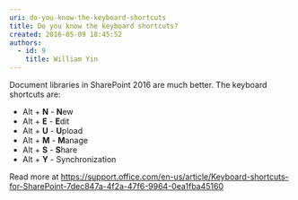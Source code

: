 ```yaml
---
uri: do-you-know-the-keyboard-shortcuts
title: Do you know the keyboard shortcuts?
created: 2016-05-09 18:45:52
authors:
  - id: 9
    title: William Yin
---
```





<span class='intro'> <p class="p1">​Document libraries in SharePoint 2016 are much better. The keyboard shortcuts are&#58;​<br></p> </span>

<ul class="ul1"><li class="li2">
      <span class="s1"></span>Alt +&#160;<strong>N</strong>&#160;-&#160;<strong>N</strong>ew</li><li class="li2">Alt +&#160;<strong>E</strong>&#160;-&#160;<strong>E</strong>dit</li><li class="li2">Alt +&#160;<strong>U</strong>&#160;-&#160;<strong>U</strong>pload​</li><li class="li2">Alt +&#160;<strong>M</strong>&#160;-&#160;<strong>M</strong>anage​<br></li><li class="li2">Alt +&#160;<strong>S</strong>&#160;-&#160;<strong>S</strong>hare</li><li class="li2">Alt +&#160;<strong>Y</strong>&#160;- Synchronization​​<br></li></ul><p>Read more at 
         <a href="https&#58;//support.office.com/en-us/article/Keyboard-shortcuts-for-SharePoint-7dec847a-4f2a-47f6-9964-0ea1fba45160">https&#58;//support.office.com/en-us/article/Keyboard-shortcuts-for-SharePoint-7dec847a-4f2a-47f6-9964-0ea1fba45160</a></p>


